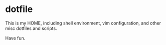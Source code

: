 dotfile
=======

This is my HOME, including shell environment, vim
configuration, and other misc dotfiles and scripts.

Have fun.
